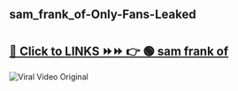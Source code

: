 
 ## sam_frank_of-Only-Fans-Leaked

# <h2><a href="https://clipsfans.com/sam_frank_of&ref=git">🔗 Click to LINKS ⏩⏩ 👉 🟢 sam frank of </a></h2>

<a href="https://clipsfans.com/sam_frank_of&ref=git" rel="nofollow" data-target="animated-image.originalLink"><img src="https://i.ibb.co.com/xMMVF88/686577567.gif" alt="Viral Video Original" style="max-width: 100%; display: inline-block;" data-target="animated-image.originalImage"></a>
